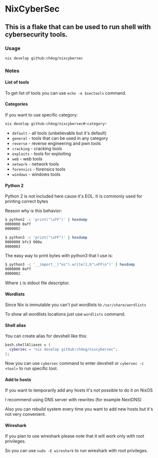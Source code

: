 # NixCyberSec

## This is a flake that can be used to run shell with cybersecurity tools.

### Usage

```bash
nix develop github:ch4og/nixcybersec
```

### Notes

#### List of tools

To get list of tools you can use `echo -e $sectools` command.

#### Categories

If you want to use specific category:

```bash
nix develop github:ch4og/nixcybersec#<category>
```

- `default` - all tools (unbelievable but it's default)
- `general` - tools that can be used in any category
- `reverse` - reverse engineering and pwn tools
- `cracking` - cracking tools
- `exploits` - tools for exploiting
- `web` - web tools
- `network` - network tools
- `forensics` - forensics tools
- `windows` - windows tools

#### Python 2

Python 2 is not included here cause it's EOL. It is commonly used for printing
correct bytes

Reason why is this behavior:

```sh
$ python2 -c 'print("\xFF")' | hexdump
0000000 0aff
0000002

$ python3 -c 'print("\xFF")' | hexdump
0000000 bfc3 000a
0000003
```

The easy way to print bytes with python3 that I use is:

```sh
$ python3 -c '__import__("os").write(1,b"\xFF\n")' | hexdump
0000000 0aff
0000002
```

Where `1` is stdout file descriptor.

#### Wordlists

Since Nix is immutable you can't put wordlists to `/usr/share/wordlists`

To show all wordlists locations just use `wordlists` command.

#### Shell alias

You can create alias for devshell like this:

```nix
bash.shellAliases = {
  cybersec = "nix develop github:ch4og/nixcybersec";
};
```

Now you can use `cybersec` command to enter devshell or `cybersec -c <tool>` to
run specific tool.

#### Add to hosts

If you want to temporarily add any hosts it's not possible to do it on NixOS

I recommend using DNS server with rewrites (for example NextDNS)

Also you can rebuild system every time you want to add new hosts but it's not
very convenient.

#### Wireshark

If you plan to use wireshark please note that it will work only with root
privileges.

So you can use `sudo -E wireshark` to run wireshark with root privileges.
